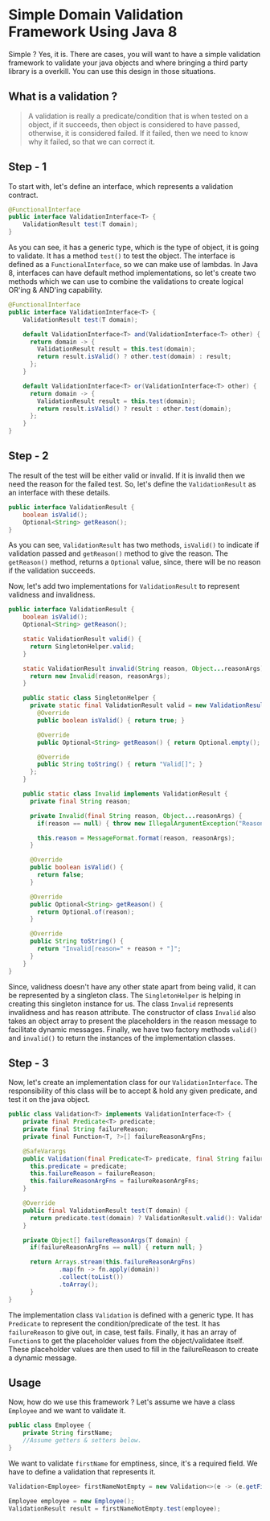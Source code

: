 # Simple Domain Validation Framework Using Java 8
Simple ? Yes, it is. There are cases, you will want to have a simple validation framework to validate your java objects and where bringing a third party library is a overkill. You can use this design in those situations.

## What is a validation ?
>A validation is really a predicate/condition that is when tested on a object, if it succeeds, then object is considered to have passed, otherwise, it is considered failed. If it failed, then we need to know why it failed, so that we can correct it.

## Step - 1
To start with, let's define an interface, which represents a validation contract.

```Java
@FunctionalInterface
public interface ValidationInterface<T> {
    ValidationResult test(T domain);
}
```
As you can see, it has a generic type, which is the type of object, it is going to validate. It has a method ```test()``` to test the object. The interface is defined as a ```FunctionalInterface```, so we can make use of lambdas. In Java 8, interfaces can have default method implementations, so let's create two methods which we can use to combine the validations to create logical OR'ing & AND'ing capability.

```Java
@FunctionalInterface
public interface ValidationInterface<T> {
    ValidationResult test(T domain);

    default ValidationInterface<T> and(ValidationInterface<T> other) {
      return domain -> {
        ValidationResult result = this.test(domain);
        return result.isValid() ? other.test(domain) : result;
      };
    }

    default ValidationInterface<T> or(ValidationInterface<T> other) {
      return domain -> {
        ValidationResult result = this.test(domain);
        return result.isValid() ? result : other.test(domain);
      };
    }
}
```
## Step - 2
The result of the test will be either valid or invalid. If it is invalid then we need the reason for the failed test. So, let's define the ```ValidationResult``` as an interface with these details.
```Java
public interface ValidationResult {
    boolean isValid();
    Optional<String> getReason();
}
```
As you can see, ```ValidationResult``` has two methods, ```isValid()``` to indicate if validation passed and ```getReason()``` method to give the reason. The ```getReason()``` method, returns a ```Optional``` value, since, there will be no reason if the validation succeeds.

Now, let's add two implementations for ```ValidationResult``` to represent validness and invalidness.
```Java
public interface ValidationResult {
    boolean isValid();
    Optional<String> getReason();

    static ValidationResult valid() {
      return SingletonHelper.valid;
    }

    static ValidationResult invalid(String reason, Object...reasonArgs) {
      return new Invalid(reason, reasonArgs);
    }

    public static class SingletonHelper {
      private static final ValidationResult valid = new ValidationResult() {
        @Override
        public boolean isValid() { return true; }

        @Override
        public Optional<String> getReason() { return Optional.empty(); }

        @Override
        public String toString() { return "Valid[]"; }
      };
    }

    public static class Invalid implements ValidationResult {
      private final String reason;

      private Invalid(final String reason, Object...reasonArgs) {
        if(reason == null) { throw new IllegalArgumentException("Reason is required"); }

        this.reason = MessageFormat.format(reason, reasonArgs);
      }

      @Override
      public boolean isValid() {
        return false;
      }

      @Override
      public Optional<String> getReason() {
        return Optional.of(reason);
      }

      @Override
      public String toString() {
        return "Invalid[reason=" + reason + "]";
      }
    }
}
```
Since, validness doesn't have any other state apart from being valid, it can be represented by a singleton class. The ```SingletonHelper``` is helping in creating this singleton instance for us. The class ```Invalid``` represents invalidness and has reason attribute. The constructor of class  ```Invalid``` also takes an object array to present the placeholders in the reason message to facilitate dynamic messages. Finally, we have two factory methods ```valid()``` and ```invalid()``` to return the instances of the implementation classes.

## Step - 3
Now, let's create an implementation class for our ```ValidationInterface```. The responsibility of this class will be to accept & hold any given predicate, and test it on the java object.
```Java
public class Validation<T> implements ValidationInterface<T> {
    private final Predicate<T> predicate;
    private final String failureReason;
    private final Function<T, ?>[] failureReasonArgFns;

    @SafeVarargs
    public Validation(final Predicate<T> predicate, final String failureReason, final Function<T, ?>...failureReasonArgFns) {
      this.predicate = predicate;
      this.failureReason = failureReason;
      this.failureReasonArgFns = failureReasonArgFns;
    }

    @Override
    public final ValidationResult test(T domain) {
      return predicate.test(domain) ? ValidationResult.valid(): ValidationResult.invalid(failureReason, failureReasonArgs(domain));
    }

    private Object[] failureReasonArgs(T domain) {
      if(failureReasonArgFns == null) { return null; }

      return Arrays.stream(this.failureReasonArgFns)
              .map(fn -> fn.apply(domain))
              .collect(toList())
              .toArray();
      }
}
```
The implementation class ```Validation``` is defined with a generic type. It has ```Predicate``` to represent the condition/predicate of the test. It has ```failureReason``` to give out, in case, test fails. Finally, it has an array of ```Function```s to get the placeholder values from the object/validatee itself. These placeholder values are then used to fill in the failureReason to create a dynamic message.
## Usage
Now, how do we use this framework ? Let's assume we have a class ```Employee``` and we want to validate it.
```Java
public class Employee {
    private String firstName;   
    //Assume getters & setters below.
}
```
We want to validate ```firstName``` for emptiness, since, it's a required field. We have to define a validation that represents it.
```Java
Validation<Employee> firstNameNotEmpty = new Validation<>(e -> (e.getFirstName() != null && !e.getFirstName().isEmpty()), "First name is required");

Employee employee = new Employee();
ValidationResult result = firstNameNotEmpty.test(employee);
```
